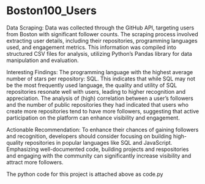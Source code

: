 # Boston100_Users

Data Scraping:
Data was collected through the GitHub API, targeting users from Boston with significant follower counts. The scraping process involved extracting user details, including their repositories, programming languages used, and engagement metrics. This information was compiled into structured CSV files for analysis, utilizing Python’s Pandas library for data manipulation and evaluation.

Interesting Findings:
The programming language with the highest average number of stars per repository: SQL. This indicates that while SQL may not be the most frequently used language, the quality and utility of SQL repositories resonate well with users, leading to higher recognition and appreciation.
The analysis of (high) correlation between a user’s followers and the number of public repositories they had indicated that users who create more repositories tend to have more followers, suggesting that active participation on the platform can enhance visibility and engagement.

Actionable Recommendation:
To enhance their chances of gaining followers and recognition, developers should consider focusing on building high-quality repositories in popular languages like SQL and JavaScript. Emphasizing well-documented code, building projects and respositories and engaging with the community can significantly increase visibility and attract more followers.

The python code for this project is attached above as code.py
